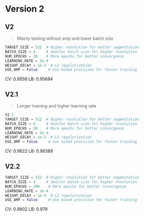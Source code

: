 # Version 2
## V2
> Mainly testing without amp and lower batch size

```py
TARGET_SIZE = 512  # Higher resolution for better segmentation
BATCH_SIZE = 4     # Smaller batch size for higher resolution
NUM_EPOCHS = 30    # More epochs for better convergence
LEARNING_RATE = 3e-4
WEIGHT_DECAY = 1e-5  # L2 regularization
USE_AMP = False     # Use mixed precision for faster training
```

CV: 0.9559
LB: 0.95684

## V2.1
> Longer training and higher learning rate

```py
V2.1
TARGET_SIZE = 512  # Higher resolution for better segmentation
BATCH_SIZE = 4     # Smaller batch size for higher resolution
NUM_EPOCHS = 50    # More epochs for better convergence
LEARNING_RATE = 5e-4
WEIGHT_DECAY = 1e-5  # L2 regularization
USE_AMP = False     # Use mixed precision for faster training
```

CV: 0.9622
LB: 0.96389

## V2.2

```py
TARGET_SIZE = 512  # Higher resolution for better segmentation
BATCH_SIZE = 4     # Smaller batch size for higher resolution
NUM_EPOCHS = 200    # More epochs for better convergence
LEARNING_RATE = 3e-4
WEIGHT_DECAY = 1e-5  # L2 regularization
USE_AMP = False     # Use mixed precision for faster training
```

CV: 0.9802
LB: 0.979
